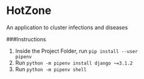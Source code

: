 # HotZone
An application to cluster infections and diseases

###Instructions

1) Inside the Project Folder, run <code>pip install --user pipenv</code>
2) Run <code>python -m pipenv install django ~=3.1.2</code>
3) Run <code>python -m pipenv shell</code>
